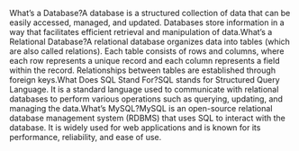 What’s a Database?A database is a structured collection of data that can be easily accessed, managed, and updated. Databases store information in a way that facilitates efficient retrieval and manipulation of data.What’s a Relational Database?A relational database organizes data into tables (which are also called relations). Each table consists of rows and columns, where each row represents a unique record and each column represents a field within the record. Relationships between tables are established through foreign keys.What Does SQL Stand For?SQL stands for Structured Query Language. It is a standard language used to communicate with relational databases to perform various operations such as querying, updating, and managing the data.What’s MySQL?MySQL is an open-source relational database management system (RDBMS) that uses SQL to interact with the database. It is widely used for web applications and is known for its performance, reliability, and ease of use.
